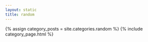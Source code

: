 ```yaml
---
layout: static
title: random
---
```


{% assign category_posts = site.categories.random %}
{% include category_page.html %}

